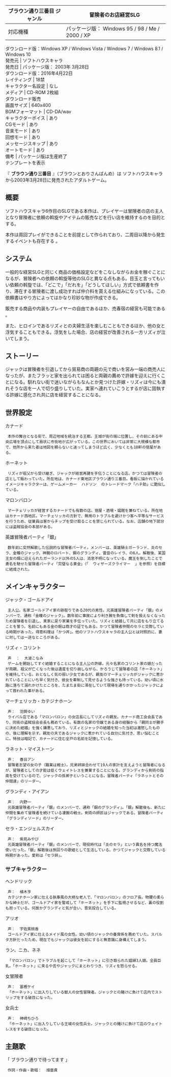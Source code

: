 ブラウン通り三番目  ジャンル  |  冒険者のお店経営SLG   
---|---  
対応機種  |  パッケージ版：  Windows 95  /  98  /  Me  /  2000  /  XP    
ダウンロード版：Windows XP / Windows Vista / Windows 7 / Windows 8.1 / Windows 10  
発売元  |  ソフトハウスキャラ   
発売日  |  パッケージ版：  2003年  3月28日    
ダウンロード版：2016年4月22日  
レイティング  |  18禁   
キャラクター名設定  |  なし   
メディア  |  CD-ROM 2枚組   
ダウンロード販売  
画面サイズ  |  640x400   
BGMフォーマット  |  CD-DA/wav   
キャラクターボイス  |  あり   
CGモード  |  あり   
音楽モード  |  あり   
回想モード  |  あり   
メッセージスキップ  |  あり   
オートモード  |  あり   
備考  |  パッケージ版は生産終了   
テンプレートを表示  
  
『 **ブラウン通り三番目** 』（ブラウンとおりさんばんめ）は  ソフトハウスキャラ  から2003年3月28日に発売されたアダルトゲーム。

##  概要  

ソフトハウスキャラ6作目のSLGである本作は、プレイヤーは冒険者の店の主人となり冒険者に依頼の斡旋やアイテムの販売などを行い店を維持するのを目的とする。

本作は周回プレイができることを前提として作られており、二周目以降から発生するイベントも存在する    。

##  システム  

一般的な経営SLGと同じく商品の価格設定などをこなしながらお金を稼ぐことになるが、冒険者への依頼の斡旋等他のSLGと異なる点もある。目玉と言ってもいい依頼の斡旋では、「どこで」「だれを」「どうしてほしい」方式で依頼書を作り、滞在する冒険者に渡し成功すれば仲介料を貰える仕組みになっている。この依頼書はやり方によってはかなり珍妙な物が作成できる。

販売する商品や内装もプレイヤーの自由であるほか、売春宿の経営も可能である    。

また、ヒロインであるリズィとの夫婦生活を楽しむこともできるほか、他の女と浮気することもできる。浮気をした場合、店の経営が改善される一方リズィが泣いてしまう。

##  ストーリー  

ジャックは冒険者を引退してから貿易商の両親の元で商いを営み一端の商売人になったが、またフラッと家を出られては困ると両親の薦めで許嫁を迎えに行くことになる。馴れない街で迷いながらもなんとか見つけた許嫁・リズィは今にも潰れそうな店を一人で切り盛りしていた。実家へ連れていこうとするが店に固執する許嫁に感化され共に店を経営することになる。

##  世界設定  

カナード

     本作の舞台となる街で、周辺地域を統治する王都。王城が街の端に位置し、その前にある中央広場を頂点にして扇状に市街地が広がっている。この世界においては非常に大規模な都市で、他所から来た者は地図を頼らないと迷ってしまうほど広く、少なくとも18軒の宿屋がある。 

ホーネット

     リズィが祖父から受け継ぎ、ジャックが経営再建を手伝うことになる店。かつては冒険者の店として賑わっていた。所在地は、カナード東地区ブラウン通り三番目。看板に描かれているイメージキャラクターは、ゲームメーカー  ハドソン  のトレードマーク「ハチ助」に酷似している。 

マロンバロン

     マーチェリッカが経営するカナードでも有数の店。宿屋・酒場・娼館を兼ねている。所在地はカナード西地区。マーチェリッカの方針で、無用のトラブルを避けかつ客へ平等なサービスを行うため、従業員は客からチップを受け取ることを禁じられている。なお、店舗の地下部分には盗賊協会の本部がある。 

英雄冒険者パーティ「銀」

     数年前に突然解散した伝説的な冒険者パーティ。メンバーは、英雄騎士ガーランド、炎のセラ、金瞳のジャック、神腕のロバート、鋼のグランディ、雷音のレイラ、の6人。解散後、某国王女の婿に迎えられたガーランド以外の5人は、消息不明になっている。魔王を倒したことで勇名を馳せた冒険者パーティ「完璧なる黄金」（「  ウィザーズクライマー  」を参照）を目標に結成された。 

##  メインキャラクター  

ジャック・ゴールドアイ

     主人公。名家ゴールドアイ家の跡取りである20代の男性。元英雄冒険者パーティ「銀」のメンバーで、通称「金瞳のジャック」。数年前に事故により利き腕を負傷して剣を扱えなくなったため冒険者を引退し、実家に戻り家業を手伝っていた。リズィと結婚して共に店をもり立てることを誓う。名前にもある金の眼は商才の証でもある。かつて冒険者仲間のセラと交際している時期があった。得意料理は「かつ丼」。他のソフトハウスキャラの主人公とは対照的に、妻に対しては一途なところがある。 
リズィ・コリント

     声  ：  大波こなみ 
     ゲームを開始してすぐ結婚することになる主人公の許嫁。元々名家のコリント家の娘だったが両親、祖父が亡くなった後は遺産を切り崩しながら、かろうじて冒険者の店「ホーネット」を維持している。おとなしく気の弱い少女であるが、親友のマーチェリッカがジャックに惹かれていることにいち早く気付き、彼女を牽制して見せるような強さも持っている。幼い頃に水路に落ちて溺れかけたところを、たまたま街に滞在していて現場を通りかかったジャックによって救われた事がある。 
マーチェリッカ・カテジナホーン

     声：  羽賀ゆい 
     ライバル店である「マロンバロン」の女店長にしてリズィの親友。カナード商工会会長であり、同街の盗賊協会会長も務めている。有数の名家の令嬢である身の経験から「親同士が勝手に決めた結婚」を強く嫌悪しており、リズィとジャックの結婚を知った当初は激怒したものの、後に理解を示す。親友の夫であるジャックに惹かれている自分に気付き、思い悩むことに。特技は暗記で、カナードに住む全戸の名前を記憶している。 
ラネット・マイストーン

     声：  春日アン 
     冒険者志望の女の子（職業は戦士）。兄弟姉妹合わせて19人の家計を支えようと冒険者になるが、冒険者としての才能は低くウェイトレスを兼業することになる。グランディから剣術の指南を受けているので、ジャックの孫弟子ということになる。冒険者パーティ「ラネットとその仲間達」のリーダー。 
グランディ・アイアン

     声：  内野一 
     元英雄冒険者パーティ「銀」のメンバーで、通称「鋼のグランディ」。「銀」解散後も、新たに仲間を集めて冒険者を続けている凄腕の戦士。剣術の師匠はジャックである。冒険者パーティ「グランディソード」のリーダー。 
セラ・エンジェルスカイ

     声：  紫苑みやび 
     元英雄冒険者パーティ「銀」のメンバーで、現役時代は「炎のセラ」という異名を持つ魔法使いだった。「銀」解散後は旅回りの歌姫として生活している。かつてジャックと交際している時期があった。愛称は「セラ姉」。 

###  サブキャラクター  

ヘンドリック

     声：  植木亨 
     カテジナホーン家に仕える執事風の大柄な老人で、「マロンバロン」のフロア長。物腰の柔らかな紳士だが、ゴールドアイ家を警戒して「ホーネット」を手下に監視させるなど、裏の役割も担っている。何故かグランディと気が合い、意気投合している。 
アリオ

     声：  宇佐美桃香 
     ゴールドアイ家に仕えるメイド風の女性。幼い頃のジャックの養育係を務めていた。スパルタ方針だったため、現在でもジャックは彼女を前にすると無意識に身構えてしまう。 
ラン、ニカ、ネネ

     「マロンバロン」でトラブルを起こして「ホーネット」に引き取られた娼婦3人娘。全員巨乳。「ホーネット」に来るや否やジャックにまとわりつき、リズィを怒らせる。 
女冒険者

     声：  冨樫ケイ 
     「ホーネット」に出入りしている獣人の女性冒険者。ジャックとの賭けに負けて店内でストリップをする破目になった。 

女兵士

     声：  神崎ちひろ 
     「ホーネット」に出入りしている王城の女性兵士。ジャックとの賭けに負けて店のウェイトレスをする破目になった。 

##  主題歌  

「  ブラウン通りで待ってます  」

     作詞・作曲・歌唱：  畑亜貴 

